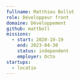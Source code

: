 ```yaml
---
fullname: Matthieu Bollot
role: Développeur front
domaine: Développement
github: mattboll
missions:
  - start: 2020-10-19
    end: 2023-04-30
    status: independent
    employer: Octo
startups:
  - locatio
---
```

